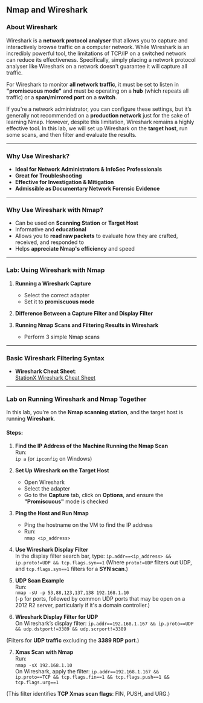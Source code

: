 ## Nmap and Wireshark

### About Wireshark

Wireshark is a **network protocol analyser** that allows you to capture and interactively browse traffic on a computer network. While Wireshark is an incredibly powerful tool, the limitations of TCP/IP on a switched network can reduce its effectiveness. Specifically, simply placing a network protocol analyser like Wireshark on a network doesn't guarantee it will capture all traffic.

For Wireshark to monitor **all network traffic**, it must be set to listen in **"promiscuous mode"** and must be operating on a **hub** (which repeats all traffic) or a **span/mirrored port** on a **switch**.

If you're a network administrator, you can configure these settings, but it’s generally not recommended on a **production network** just for the sake of learning Nmap. However, despite this limitation, Wireshark remains a highly effective tool. In this lab, we will set up Wireshark on the **target host**, run some scans, and then filter and evaluate the results.

---

### Why Use Wireshark?

- **Ideal for Network Administrators & InfoSec Professionals**
- **Great for Troubleshooting**
- **Effective for Investigation & Mitigation**
- **Admissible as Documentary Network Forensic Evidence**

---

### Why Use Wireshark with Nmap?

- Can be used on **Scanning Station** or **Target Host**
- Informative and **educational**
- Allows you to **read raw packets** to evaluate how they are crafted, received, and responded to
- Helps **appreciate Nmap's efficiency** and speed

---

### Lab: Using Wireshark with Nmap

1. **Running a Wireshark Capture**
   - Select the correct adapter
   - Set it to **promiscuous mode**

2. **Difference Between a Capture Filter and Display Filter**
   
3. **Running Nmap Scans and Filtering Results in Wireshark**
   - Perform 3 simple Nmap scans

---

### Basic Wireshark Filtering Syntax

- **Wireshark Cheat Sheet**:  
  [StationX Wireshark Cheat Sheet](https://www.stationx.net/wireshark-cheat-sheet/)

---

### Lab on Running Wireshark and Nmap Together

In this lab, you're on the **Nmap scanning station**, and the target host is running **Wireshark**.

#### Steps:

1. **Find the IP Address of the Machine Running the Nmap Scan**  
   Run:  
   `ip a` (or `ipconfig` on Windows)

2. **Set Up Wireshark on the Target Host**  
   - Open Wireshark
   - Select the adapter
   - Go to the **Capture** tab, click on **Options**, and ensure the **"Promiscuous"** mode is checked

3. **Ping the Host and Run Nmap**  
   - Ping the hostname on the VM to find the IP address
   - Run:  
     `nmap <ip_address>`

4. **Use Wireshark Display Filter**  
   In the display filter search bar, type: `ip.addr==<ip_address> && ip.proto!=UDP && tcp.flags.syn==1`
   (Where `proto!=UDP` filters out UDP, and `tcp.flags.syn==1` filters for a **SYN scan**.)

5. **UDP Scan Example**  
Run:  
`nmap -sU -p 53,88,123,137,138 192.168.1.10`  
(-p for ports, followed by common UDP ports that may be open on a 2012 R2 server, particularly if it's a domain controller.)

6. **Wireshark Display Filter for UDP**  
On Wireshark’s display filter: `ip.addr==192.168.1.167 && ip.proto==UDP && udp.dstport!=3389 && udp.scrport!=3389`

(Filters for **UDP traffic** excluding the **3389 RDP port**.)

7. **Xmas Scan with Nmap**  
Run:  
`nmap -sX 192.168.1.10`  
On Wireshark, apply the filter: `ip.addr==192.168.1.167 && ip.proto==TCP && tcp.flags.fin==1 && tcp.flags.push==1 && tcp.flags.urg==1`

(This filter identifies **TCP Xmas scan flags**: FIN, PUSH, and URG.)



